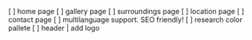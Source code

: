 [ ] home page
[ ] gallery page
[ ] surroundings page
[ ] location page
[ ] contact page
[ ] multilanguage support. SEO friendly!
[ ] research color pallete
[ ] header | add logo
